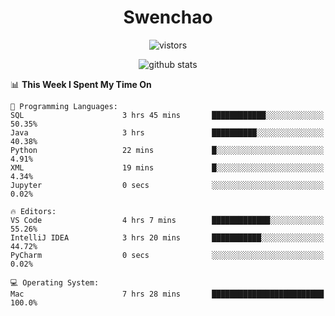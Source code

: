 <h1 align="center">Swenchao</h3>

<p align="center">
  <img src="https://visitor-badge.glitch.me/badge?page_id=Swenchao" alt="vistors" />
</p>

<p align="center">
  <img src="https://github-readme-stats.vercel.app/api?username=Swenchao&count_private=true&show_icons=true&theme=vue-dark&hide_title=true" alt="github stats" />
</p>

<!--START_SECTION:waka-->
📊 **This Week I Spent My Time On** 

```text
💬 Programming Languages: 
SQL                      3 hrs 45 mins       ████████████░░░░░░░░░░░░░   50.35% 
Java                     3 hrs               ██████████░░░░░░░░░░░░░░░   40.38% 
Python                   22 mins             █░░░░░░░░░░░░░░░░░░░░░░░░   4.91% 
XML                      19 mins             █░░░░░░░░░░░░░░░░░░░░░░░░   4.34% 
Jupyter                  0 secs              ░░░░░░░░░░░░░░░░░░░░░░░░░   0.02%

🔥 Editors: 
VS Code                  4 hrs 7 mins        █████████████░░░░░░░░░░░░   55.26% 
IntelliJ IDEA            3 hrs 20 mins       ███████████░░░░░░░░░░░░░░   44.72% 
PyCharm                  0 secs              ░░░░░░░░░░░░░░░░░░░░░░░░░   0.02%

💻 Operating System: 
Mac                      7 hrs 28 mins       █████████████████████████   100.0%

```


<!--END_SECTION:waka-->
